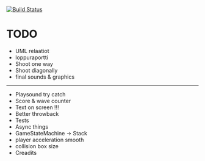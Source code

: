 [![Build Status](https://travis-ci.org/Jylhis/proto.svg?branch=master)](https://travis-ci.org/Jylhis/proto)
# TODO
- UML relaatiot
- loppuraportti
- Shoot one way
- Shoot diagonally
- final sounds & graphics
--------------------------
- Playsound try catch
- Score & wave counter
- Text on screen !!!
- Better throwback
- Tests
- Async things
- GameStateMachine -> Stack
- player acceleration smooth
- collision box size
- Creadits
